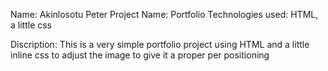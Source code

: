 Name: Akinlosotu Peter 
Project Name: Portfolio 
Technologies used: HTML, a little css

Discription: This is a very simple portfolio project using HTML and a little inline css to adjust the image to give it a proper per positioning